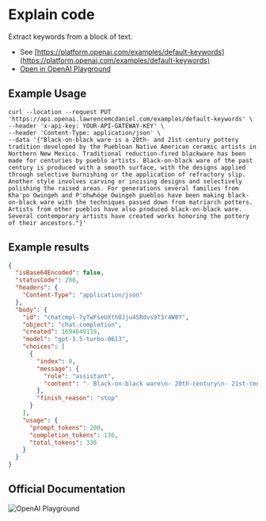 # Explain code

Extract keywords from a block of text.

- See [https://platform.openai.com/examples/default-keywords](https://platform.openai.com/examples/default-keywords)
- [Open in OpenAI Playground](https://platform.openai.com/playground/p/default-keywords)

## Example Usage

```console
curl --location --request PUT 'https://api.openai.lawrencemcdaniel.com/examples/default-keywords' \
--header 'x-api-key: YOUR-API-GATEWAY-KEY' \
--header 'Content-Type: application/json' \
--data '{"Black-on-black ware is a 20th- and 21st-century pottery tradition developed by the Puebloan Native American ceramic artists in Northern New Mexico. Traditional reduction-fired blackware has been made for centuries by pueblo artists. Black-on-black ware of the past century is produced with a smooth surface, with the designs applied through selective burnishing or the application of refractory slip. Another style involves carving or incising designs and selectively polishing the raised areas. For generations several families from Kha'po Owingeh and P'ohwhóge Owingeh pueblos have been making black-on-black ware with the techniques passed down from matriarch potters. Artists from other pueblos have also produced black-on-black ware. Several contemporary artists have created works honoring the pottery of their ancestors."}'
```

## Example results

```json
{
  "isBase64Encoded": false,
  "statusCode": 200,
  "headers": {
    "Content-Type": "application/json"
  },
  "body": {
    "id": "chatcmpl-7yTwFseUXth0Jju4SRdvs9T3r4W8Y",
    "object": "chat.completion",
    "created": 1694649119,
    "model": "gpt-3.5-turbo-0613",
    "choices": [
      {
        "index": 0,
        "message": {
          "role": "assistant",
          "content": "- Black-on-black ware\n- 20th-century\n- 21st-century\n- pottery tradition\n- Puebloan Native American\n- ceramic artists\n- Northern New Mexico\n- reduction-fired blackware\n- pueblo artists\n- smooth surface\n- designs\n- selective burnishing\n- refractory slip\n- carving\n- incising designs\n- polishing\n- raised areas\n- generations\n- families\n- Kha'po Owingeh\n- P'ohwhóge Owingeh\n- pueblos\n- techniques\n- matriarch potters\n- contemporary artists\n- ancestors\n- works honoring\n- pottery"
        },
        "finish_reason": "stop"
      }
    ],
    "usage": {
      "prompt_tokens": 200,
      "completion_tokens": 136,
      "total_tokens": 336
    }
  }
}
```

## Official Documentation

![OpenAI Playground](https://raw.githubusercontent.com/FullStackWithLawrence/aws-openai/main/doc/img/examples/example-07-keywords.png "OpenAI Playground")
